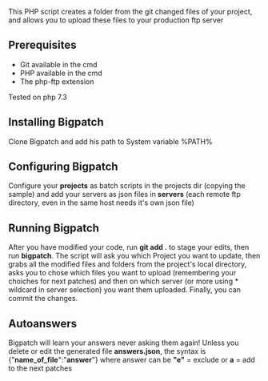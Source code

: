 This PHP script creates a folder from the  git changed files of your project, and allows you to upload these files to your production ftp server

## Prerequisites
- Git available in the cmd
- PHP available in the cmd
- The php-ftp extension

Tested on php 7.3

## Installing Bigpatch
Clone Bigpatch and add his path to System variable %PATH%

## Configuring Bigpatch
Configure your **projects** as batch scripts in the projects dir (copying the sample) and add your servers as json files in **servers** (each remote ftp directory, even in the same host needs it's own json file)

## Running Bigpatch
After you have modified your code, run **git add .** to stage your edits,  then run **bigpatch**. The script will ask you which Project you want to update, then grabs all the modified files and folders from the project's local directory, asks you to chose which files you want to upload (remembering your choiches for next patches) and then on which server (or more using * wildcard in server selection) you want them uploaded. Finally, you can commit the changes.

## Autoanswers
Bigpatch will learn your answers never asking them again!
Unless you delete or edit the generated file **answers.json**, the syntax is {"**name_of_file**":"**answer**"} where answer can be **"e"** = exclude or **a** = add to the next patches
